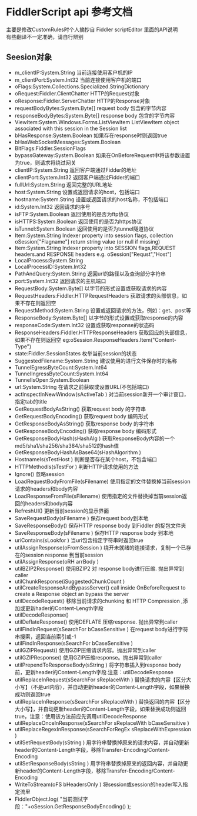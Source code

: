 # FiddlerScript api 参考文档

主要是修改CustomRules时个人摘抄自 Fiddler scriptEditor 里面的API说明  
有些翻译不一定准确，请自行辨别


## Seesion对象
* m_clientIP:System.String  当前连接使用客户机的IP
* m_clientPort:System.Int32  当前连接使用客户机的端口
* oFlags:System.Collections.Specialized.StringDictionary
* oRequest:Fiddler.ClientChatter HTTP的Request对象
* oResponse:Fiddler.ServerChatter HTTP的Response对象
* requestBodyBytes:System.Byte[] request body 包含的字节内容
* responseBodyBytes:System.Byte[] response body 包含的字节内容
* ViewItem:System.Windows.Forms.ListViewItem ListViewItem object associated with this session in the Session list
* bHasResponse:System.Boolean 如果存在response时则返回true
* bHasWebSocketMessages:System.Boolean
* BitFlags:Fiddler.SessionFlags
* bypassGateway:System.Boolean 如果在OnBeforeRequest中将该参数设置为true，则请求将绕过网关
* clientIP:System.String 返回客户端通过Fidder的地址
* clientPort:System.Int32 返回客户端通过Fidder的端口
* fullUrl:System.String 返回完整的URL地址
* host:System.String 设置或返回请求的host，包括端口
* hostname:System.String 设置或返回请求的host名称，不包括端口
* id:System.Int32 返回请求的序号
* isFTP:System.Boolean 返回使用的是否为ftp协议
* isHTTPS:System.Boolean 返回使用的是否为https协议
* isTunnel:System.Boolean 返回使用的是否为tunnel隧道协议
* Item:System.String Indexer property into session flags, collection oSession["Flagname"] return string value (or null if missing)
* Item:System.String Indexer property into SESSION flags,REQUEST headers.and RESPONSE headers e.g. oSession["Requst","Host"]
* LocalProcess:System.String
* LocalProcessID:System.Int32
* PathAndQuery:System.String 返回url的路径以及查询部分字符串
* port:System.Int32 返回请求的主机端口
* RequestBody:System.Byte[] 以字节的形式设置或获取请求的内容
* RequestHeaders:Fiddler.HTTPRequestHeaders 获取请求的头部信息，如果不存在则返回空
* RequestMethod:System.String 设置或返回请求的方法，例如：get、post等
* ResponseBody:System.Byte[] 以字节的形式设置或获取response的内容
* responseCode:System.Int32 设置或获取response的状态码
* ResponseHeaders:Fiddler.HTTPResponseHeaders 获取回应的头部信息，如果不存在则返回空 eg:oSession.ResponseHeaders.Item("Content-Type")
* state:Fiddler.SessionStates 枚举当前session的状态
* SuggestedFilename:System.String 建议使用的进行文件保存时的名称
* TunnelEgressByteCount:System.Int64
* TunnelIngressByteCount:System.Int64
* TunnelIsOpen:System.Boolean
* url:System.String 在请求之前获取或设置URL(不包括端口)
* actInspectInNewWindow(sActiveTab ) 对当前session新开一个审计窗口，指定tab的title
* GetRequestBodyAsString() 获取request body 的字符串
* GetRequestBodyEncoding() 获取request body 编码形式
* GetResponseBodyAsString() 获取response body 的字符串
* GetResponseBodyEncoding() 获取response body 编码形式
* GetResponseBodyHash(sHashAlg ) 获取ResponseBody内容的一个md5/sha1/sha256/sha384/sha512的hash值
* GetResponseBodyHashAsBase64(sHashAlgorithm )
* HostnameIs(sTestHost ) 判断是否存在某个host，不包含端口
* HTTPMethodIs(sTestFor ) 判断HTTP请求使用的方法
* Ignore() 忽略session
* LoadRequestBodyFromFile(sFilename) 使用指定的文件替换掉当前session请求的headers和body内容
* LoadResponseFromFile(sFilename) 使用指定的文件替换掉当前session返回的headers和body内容
* RefreshUI() 更新当前session的显示界面
* SaveRequestBody(sFilename ) 保存request body到本地
* SaveResponseBody() 保存HTTP response body 到Fiddler 的捉包文件夹
* SaveResponseBody(sFilename ) 保存HTTP response body 到本地
* uriContains(sLookfor ) 当uri包含指定字符串时返回true
* utilAssignResponse(oFromSession ) 绕开未就绪的连接请求，复制一个已存在的session response 到当前session
* utilAssignResponse(oRH arrBody )
* utilBZIP2Response() 使用BZIP2 对 response body进行压缩. 抛出异常到caller
* utilChunkResponse(iSuggestedChunkCount )
* utilCreateResponseAndBypassServer() call inside OnBeforeRequest to create a Response object an bypass the server
* utilDecodeRequest() 移除当前请求的chunking 和 HTTP Compression ,添加或更新hader的Content-Length字段
* utilDecodeResponse()
* utilDeflateResponse() 使用DEFLATE 压缩response. 抛出异常到caller
* utilFindInRequest(sSearchFor bCaseSensitive ) 在request body进行字符串搜索，返回当前索引或-1
* utilFindInResponse(sSearchFor bCaseSensitive )
* utilGZIPRequest() 使用GZIP压缩请求内容。抛出异常到caller
* utilGZIPResponse() 使用GZIP压缩response。抛出异常到caller
* utilPrependToResponseBody(sString ) 将字符串插入到response body 前，更新header的Content-Length字段.注意：utilDecodeResponse
* utilReplaceInRequest(sSearchFor sReplaceWith ) 替换请求的内容【区分大小写】（不是url内容），并自动更新header的Content-Length字段，如果替换成功则返回true
* utilReplaceInResponse(sSearchFor sReplaceWith ) 替换返回的内容【区分大小写】，并自动更新header的Content-Length字段，如果替换成功则返回true，注意：使用该方法前应先调用utilDecodeResponse
* utilReplaceOnceInResponse(sSearchFor sReplaceWith bCaseSensitive )
* utilReplaceRegexInResponse(sSearchForRegEx sReplaceWithExpression )
* utilSetRequestBody(sString ) 用字符串替换掉原来的请求内容，并自动更新header的Content-Length字段，移除Transfer-Encoding/Content-Encoding
* utilSetResponseBody(sString ) 用字符串替换掉原来的返回内容，并自动更新header的Content-Length字段，移除Transfer-Encoding/Content-Encoding
* WriteToStream(oFS bHeadersOnly ) 将session或session的header写入指定流里
* FiddlerObject.log( "当前测试字段："+oSession.GetResponseBodyEncoding() );



